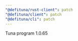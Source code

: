 ```yaml
---
"@defituna/rust-client": patch
"@defituna/client": patch
"@defituna/cli": patch
---
```


Tuna program 1.0.65
